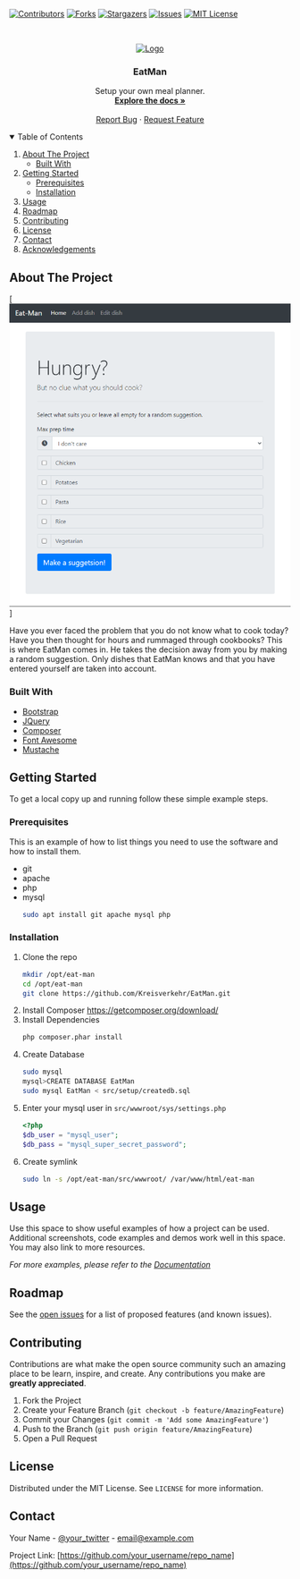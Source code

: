 <!--
*** Thanks for checking out the Best-README-Template. If you have a suggestion
*** that would make this better, please fork the repo and create a pull request
*** or simply open an issue with the tag "enhancement".
*** Thanks again! Now go create something AMAZING! :D
-->



<!-- PROJECT SHIELDS -->
<!--
*** I'm using markdown "reference style" links for readability.
*** Reference links are enclosed in brackets [ ] instead of parentheses ( ).
*** See the bottom of this document for the declaration of the reference variables
*** for contributors-url, forks-url, etc. This is an optional, concise syntax you may use.
*** https://www.markdownguide.org/basic-syntax/#reference-style-links
-->
[![Contributors][contributors-shield]][contributors-url]
[![Forks][forks-shield]][forks-url]
[![Stargazers][stars-shield]][stars-url]
[![Issues][issues-shield]][issues-url]
[![MIT License][license-shield]][license-url]



<!-- PROJECT LOGO -->
<br />
<p align="center">
  <a href="https://github.com/othneildrew/Best-README-Template">
    <img src="images/logo.png" alt="Logo" width="80" height="80">
  </a>

  <h3 align="center">EatMan</h3>

  <p align="center">
    Setup your own meal planner.
    <br />
    <a href="https://github.com/Kreisverkehr/EatMan"><strong>Explore the docs »</strong></a>
    <br />
    <br />
    <a href="https://github.com/Kreisverkehr/EatMan/issues">Report Bug</a>
    ·
    <a href="https://github.com/Kreisverkehr/EatMan/issues">Request Feature</a>
  </p>
</p>



<!-- TABLE OF CONTENTS -->
<details open="open">
  <summary>Table of Contents</summary>
  <ol>
    <li>
      <a href="#about-the-project">About The Project</a>
      <ul>
        <li><a href="#built-with">Built With</a></li>
      </ul>
    </li>
    <li>
      <a href="#getting-started">Getting Started</a>
      <ul>
        <li><a href="#prerequisites">Prerequisites</a></li>
        <li><a href="#installation">Installation</a></li>
      </ul>
    </li>
    <li><a href="#usage">Usage</a></li>
    <li><a href="#roadmap">Roadmap</a></li>
    <li><a href="#contributing">Contributing</a></li>
    <li><a href="#license">License</a></li>
    <li><a href="#contact">Contact</a></li>
    <li><a href="#acknowledgements">Acknowledgements</a></li>
  </ol>
</details>



<!-- ABOUT THE PROJECT -->
## About The Project

[![Product Name Screen Shot][product-screenshot]]

Have you ever faced the problem that you do not know what to cook today? Have you then thought for hours and rummaged through cookbooks? This is where EatMan comes in. He takes the decision away from you by making a random suggestion. Only dishes that EatMan knows and that you have entered yourself are taken into account.

### Built With

* [Bootstrap](https://getbootstrap.com)
* [JQuery](https://jquery.com)
* [Composer](https://getcomposer.org)
* [Font Awesome](https://fontawesome.com)
* [Mustache](https://mustache.github.io)

<!-- GETTING STARTED -->
## Getting Started

To get a local copy up and running follow these simple example steps.

### Prerequisites

This is an example of how to list things you need to use the software and how to install them.
* git
* apache
* php
* mysql
  ```sh
  sudo apt install git apache mysql php
  ```

### Installation

1. Clone the repo
   ```sh
   mkdir /opt/eat-man
   cd /opt/eat-man
   git clone https://github.com/Kreisverkehr/EatMan.git
   ```
2. Install Composer
   https://getcomposer.org/download/
3. Install Dependencies
   ```sh
   php composer.phar install
   ```
4. Create Database
   ```sh
   sudo mysql
   mysql>CREATE DATABASE EatMan
   sudo mysql EatMan < src/setup/createdb.sql
   ```
5. Enter your mysql user in `src/wwwroot/sys/settings.php`
   ```php
   <?php
   $db_user = "mysql_user";
   $db_pass = "mysql_super_secret_password";
   ```
6. Create symlink
   ```sh
   sudo ln -s /opt/eat-man/src/wwwroot/ /var/www/html/eat-man
   ```


<!-- USAGE EXAMPLES -->
## Usage

Use this space to show useful examples of how a project can be used. Additional screenshots, code examples and demos work well in this space. You may also link to more resources.

_For more examples, please refer to the [Documentation](https://example.com)_



<!-- ROADMAP -->
## Roadmap

See the [open issues](https://github.com/Kreisverkehr/EatMan/issues) for a list of proposed features (and known issues).



<!-- CONTRIBUTING -->
## Contributing

Contributions are what make the open source community such an amazing place to be learn, inspire, and create. Any contributions you make are **greatly appreciated**.

1. Fork the Project
2. Create your Feature Branch (`git checkout -b feature/AmazingFeature`)
3. Commit your Changes (`git commit -m 'Add some AmazingFeature'`)
4. Push to the Branch (`git push origin feature/AmazingFeature`)
5. Open a Pull Request



<!-- LICENSE -->
## License

Distributed under the MIT License. See `LICENSE` for more information.



<!-- CONTACT -->
## Contact

Your Name - [@your_twitter](https://twitter.com/your_username) - email@example.com

Project Link: [https://github.com/your_username/repo_name](https://github.com/your_username/repo_name)


<!-- MARKDOWN LINKS & IMAGES -->
<!-- https://www.markdownguide.org/basic-syntax/#reference-style-links -->
[contributors-shield]: https://img.shields.io/github/contributors/Kreisverkehr/EatMan.svg?style=for-the-badge
[contributors-url]: https://github.com/Kreisverkehr/EatMan/graphs/contributors
[forks-shield]: https://img.shields.io/github/forks/Kreisverkehr/EatMan.svg?style=for-the-badge
[forks-url]: https://github.com/Kreisverkehr/EatMan/network/members
[stars-shield]: https://img.shields.io/github/stars/Kreisverkehr/EatMan.svg?style=for-the-badge
[stars-url]: https://github.com/Kreisverkehr/EatMan/stargazers
[issues-shield]: https://img.shields.io/github/issues/Kreisverkehr/EatMan.svg?style=for-the-badge
[issues-url]: https://github.com/Kreisverkehr/EatMan/issues
[license-shield]: https://img.shields.io/github/license/Kreisverkehr/EatMan.svg?style=for-the-badge
[license-url]: https://github.com/Kreisverkehr/EatMan/blob/main/LICENSE
[product-screenshot]: images/Homepage.png
